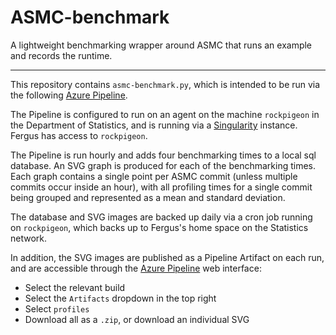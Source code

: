 # ASMC-benchmark

A lightweight benchmarking wrapper around ASMC that runs an example and records the runtime.

---

This repository contains `asmc-benchmark.py`, which is intended to be run via the following [Azure Pipeline](https://dev.azure.com/OxfordRSE/ASMC-benchmark/_build).

The Pipeline is configured to run on an agent on the machine `rockpigeon` in the Department of Statistics, and is running via a [Singularity](https://sylabs.io/) instance.
Fergus has access to `rockpigeon`.

The Pipeline is run hourly and adds four benchmarking times to a local sql database.
An SVG graph is produced for each of the benchmarking times.
Each graph contains a single point per ASMC commit (unless multiple commits occur inside an hour), with all profiling times for a single commit being grouped and represented as a mean and standard deviation.

The database and SVG images are backed up daily via a cron job running on `rockpigeon`, which backs up to Fergus's home space on the Statistics network.

In addition, the SVG images are published as a Pipeline Artifact on each run, and are accessible through the [Azure Pipeline](https://dev.azure.com/OxfordRSE/ASMC-benchmark/_build) web interface:

- Select the relevant build
- Select the `Artifacts` dropdown in the top right
- Select `profiles`
- Download all as a `.zip`, or download an individual SVG
